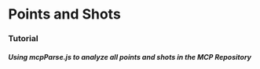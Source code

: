 # Points and Shots
### Tutorial
##### Using mcpParse.js to analyze all points and shots in the MCP Repository
